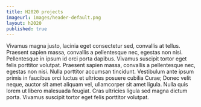 ```yaml
---
title: H2020 projects
imageurl: images/header-default.png
layout: h2020
published: true
---
```


Vivamus magna justo, lacinia eget consectetur sed, convallis at tellus. Praesent sapien massa, convallis a pellentesque nec, egestas non nisi. Pellentesque in ipsum id orci porta dapibus. Vivamus suscipit tortor eget felis porttitor volutpat. Praesent sapien massa, convallis a pellentesque nec, egestas non nisi. Nulla porttitor accumsan tincidunt. Vestibulum ante ipsum primis in faucibus orci luctus et ultrices posuere cubilia Curae; Donec velit neque, auctor sit amet aliquam vel, ullamcorper sit amet ligula. Nulla quis lorem ut libero malesuada feugiat. Cras ultricies ligula sed magna dictum porta. Vivamus suscipit tortor eget felis porttitor volutpat.